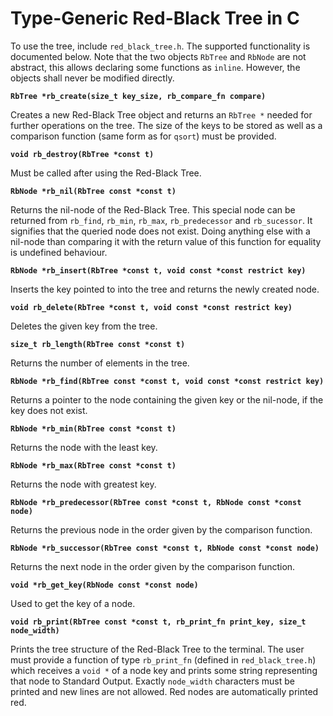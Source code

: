 # Type-Generic Red-Black Tree in C

To use the tree, include `red_black_tree.h`. The supported functionality is documented below. Note that the two objects `RbTree` and `RbNode` are not abstract, this allows declaring some functions as `inline`. However, the objects shall never be modified directly.

**`RbTree *rb_create(size_t key_size, rb_compare_fn compare)`**

Creates a new Red-Black Tree object and returns an `RbTree *` needed for further operations on the tree. The size of the keys to be stored as well as a comparison function (same form as for `qsort`) must be provided.

**`void rb_destroy(RbTree *const t)`**

Must be called after using the Red-Black Tree.

**`RbNode *rb_nil(RbTree const *const t)`**

Returns the nil-node of the Red-Black Tree. This special node can be returned from `rb_find`, `rb_min`, `rb_max`, `rb_predecessor` and `rb_sucessor`. It signifies that the queried node does not exist. Doing anything else with a nil-node than comparing it with the return value of this function for equality is undefined behaviour.

**`RbNode *rb_insert(RbTree *const t, void const *const restrict key)`**

Inserts the key pointed to into the tree and returns the newly created node.

**`void rb_delete(RbTree *const t, void const *const restrict key)`**

Deletes the given key from the tree.

**`size_t rb_length(RbTree const *const t)`**

Returns the number of elements in the tree.

**`RbNode *rb_find(RbTree const *const t, void const *const restrict key)`**

Returns a pointer to the node containing the given key or the nil-node, if the key does not exist.

**`RbNode *rb_min(RbTree const *const t)`**

Returns the node with the least key. 

**`RbNode *rb_max(RbTree const *const t)`**

Returns the node with greatest key.

**`RbNode *rb_predecessor(RbTree const *const t, RbNode const *const node)`**

Returns the previous node in the order given by the comparison function.

**`RbNode *rb_successor(RbTree const *const t, RbNode const *const node)`**

Returns the next node in the order given by the comparison function.

**`void *rb_get_key(RbNode const *const node)`**

Used to get the key of a node.

**`void rb_print(RbTree const *const t, rb_print_fn print_key, size_t node_width)`**

Prints the tree structure of the Red-Black Tree to the terminal. The user must provide a function of type `rb_print_fn` (defined in `red_black_tree.h`) which receives a `void *` of a node key and prints some string representing that node to Standard Output. Exactly `node_width` characters must be printed and new lines are not allowed. Red nodes are automatically printed red.

